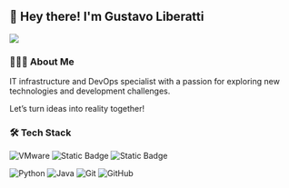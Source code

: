 <h2>👋 Hey there! I'm Gustavo Liberatti</h2> 

![](https://img.shields.io/badge/infrastructure-developer-blue)

### 👨🏻‍💻 About Me 
IT infrastructure and DevOps specialist with a passion for exploring new technologies and development challenges.

Let’s turn ideas into reality together!

### 🛠 Tech Stack
![VMware](https://img.shields.io/badge/VMware-Docker-blue)
![Static Badge](https://img.shields.io/badge/Windows-Linux-red)
![Static Badge](https://img.shields.io/badge/Ansible-Jenkins-y)

![Python](https://img.shields.io/badge/-Python-05122A?style=flat&logo=python)
![Java](https://img.shields.io/badge/-Java-05122A?style=flat&logo=Java&logoColor=FFA518)
![Git](https://img.shields.io/badge/-Git-05122A?style=flat&logo=git)
![GitHub](https://img.shields.io/badge/-GitHub-05122A?style=flat&logo=github)
